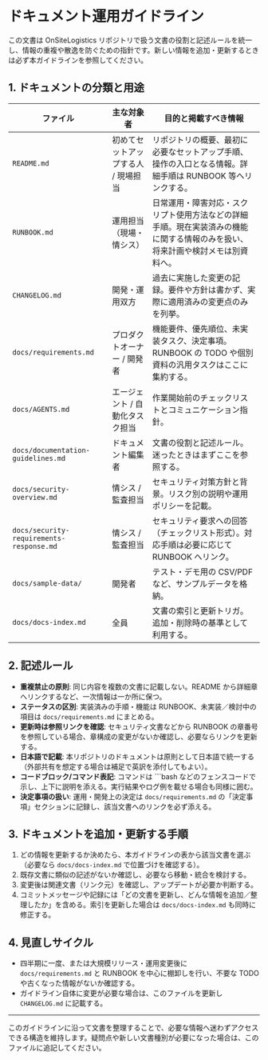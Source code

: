 # ドキュメント運用ガイドライン

この文書は OnSiteLogistics リポジトリで扱う文書の役割と記述ルールを統一し、情報の重複や散逸を防ぐための指針です。新しい情報を追加・更新するときは必ず本ガイドラインを参照してください。

## 1. ドキュメントの分類と用途

| ファイル | 主な対象者 | 目的と掲載すべき情報 |
| --- | --- | --- |
| `README.md` | 初めてセットアップする人 / 現場担当 | リポジトリの概要、最初に必要なセットアップ手順、操作の入口となる情報。詳細手順は RUNBOOK 等へリンクする。 |
| `RUNBOOK.md` | 運用担当（現場・情シス） | 日常運用・障害対応・スクリプト使用方法などの詳細手順。現在実装済みの機能に関する情報のみを扱い、将来計画や検討メモは別資料へ。 |
| `CHANGELOG.md` | 開発・運用双方 | 過去に実施した変更の記録。要件や方針は書かず、実際に適用済みの変更点のみを列挙。 |
| `docs/requirements.md` | プロダクトオーナー / 開発者 | 機能要件、優先順位、未実装タスク、決定事項。RUNBOOK の TODO や個別資料の汎用タスクはここに集約する。 |
| `docs/AGENTS.md` | エージェント / 自動化タスク担当 | 作業開始前のチェックリストとコミュニケーション指針。 |
| `docs/documentation-guidelines.md` | ドキュメント編集者 | 文書の役割と記述ルール。迷ったときはまずここを参照する。 |
| `docs/security-overview.md` | 情シス / 監査担当 | セキュリティ対策方針と背景。リスク別の説明や運用ポリシーを記載。 |
| `docs/security-requirements-response.md` | 情シス / 監査担当 | セキュリティ要求への回答（チェックリスト形式）。対応手順は必要に応じて RUNBOOK へリンク。 |
| `docs/sample-data/` | 開発者 | テスト・デモ用の CSV/PDF など、サンプルデータを格納。 |
| `docs/docs-index.md` | 全員 | 文書の索引と更新トリガ。追加・削除時の基準として利用する。 |

## 2. 記述ルール

- **重複禁止の原則**: 同じ内容を複数の文書に記載しない。README から詳細章へリンクするなど、一次情報は一か所に保つ。
- **ステータスの区別**: 実装済みの手順・機能は RUNBOOK、未実装／検討中の項目は `docs/requirements.md` にまとめる。
- **更新時は参照リンクを確認**: セキュリティ文書などから RUNBOOK の章番号を参照している場合、章構成の変更がないか確認し、必要ならリンクを更新する。
- **日本語で記載**: 本リポジトリのドキュメントは原則として日本語で統一する（外部共有を想定する場合は補足で英訳を添付してもよい）。
- **コードブロック/コマンド表記**: コマンドは ```bash などのフェンスコードで示し、上下に説明を添える。実行結果やログ例を載せる場合も同様に囲む。
- **決定事項の扱い**: 運用・開発上の決定は `docs/requirements.md` の「決定事項」セクションに記録し、該当文書へのリンクを必ず添える。

## 3. ドキュメントを追加・更新する手順

1. どの情報を更新するか決めたら、本ガイドラインの表から該当文書を選ぶ（必要なら `docs/docs-index.md` で位置づけを確認する）。
2. 既存文書に類似の記述がないか確認し、必要なら移動・統合を検討する。
3. 変更後は関連文書（リンク元）を確認し、アップデートが必要か判断する。
4. コミットメッセージや記録には「どの文書を更新し、どんな情報を追加／整理したか」を含める。索引を更新した場合は `docs/docs-index.md` も同時に修正する。

## 4. 見直しサイクル

- 四半期に一度、または大規模リリース・運用変更後に `docs/requirements.md` と RUNBOOK を中心に棚卸しを行い、不要な TODO や古くなった情報がないか確認する。
- ガイドライン自体に変更が必要な場合は、このファイルを更新し `CHANGELOG.md` に記載する。

---

このガイドラインに沿って文書を整理することで、必要な情報へ迷わずアクセスできる構造を維持します。疑問点や新しい文書種別が必要になった場合は、このファイルに追記してください。
